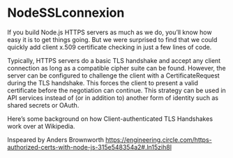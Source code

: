 # NodeSSLconnexion

If you build Node.js HTTPS servers as much as we do, you’ll know how easy it is to get things going. But we were surprised to find that we could quickly add client x.509 certificate checking in just a few lines of code.

Typically, HTTPS servers do a basic TLS handshake and accept any client connection as long as a compatible cipher suite can be found. However, the server can be configured to challenge the client with a CertificateRequest during the TLS handshake. This forces the client to present a valid certificate before the negotiation can continue. This strategy can be used in API services instead of (or in addition to) another form of identity such as shared secrets or OAuth.

Here’s some background on how Client-authenticated TLS Handshakes work over at Wikipedia.

Inspeared by Anders Brownworth
https://engineering.circle.com/https-authorized-certs-with-node-js-315e548354a2#.ln15zih8l
